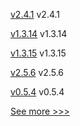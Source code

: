 
[v2.4.1](https://github.com/hyperledger/aries-framework-kotlin/releases/tag/v2.4.1) v2.4.1

[v1.3.14](https://github.com/hyperledger/firefly-evmconnect/releases/tag/v1.3.14) v1.3.14

[v1.3.15](https://github.com/hyperledger/firefly-transaction-manager/releases/tag/v1.3.15) v1.3.15

[v2.5.6](https://github.com/hyperledger/fabric-chaincode-node/releases/tag/v2.5.6) v2.5.6

[v0.5.4](https://github.com/hyperledger-labs/yui-relayer/releases/tag/v0.5.4) v0.5.4


[See more >>>](https://start-here.hyperledger.org/releases)

